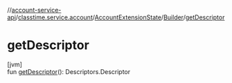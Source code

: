 //[account-service-api](../../../../index.md)/[classtime.service.account](../../index.md)/[AccountExtensionState](../index.md)/[Builder](index.md)/[getDescriptor](get-descriptor.md)

# getDescriptor

[jvm]\
fun [getDescriptor](get-descriptor.md)(): Descriptors.Descriptor

